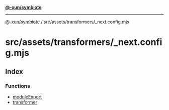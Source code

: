 [**@-xun/symbiote**](../../../../README.md)

***

[@-xun/symbiote](../../../../README.md) / src/assets/transformers/\_next.config.mjs

# src/assets/transformers/\_next.config.mjs

## Index

### Functions

- [moduleExport](functions/moduleExport.md)
- [transformer](functions/transformer.md)
